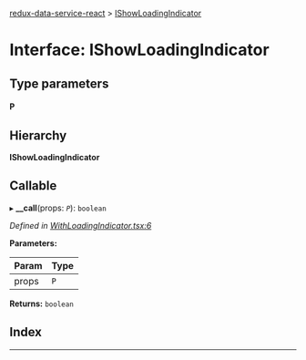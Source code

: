 [redux-data-service-react](../README.md) > [IShowLoadingIndicator](../interfaces/ishowloadingindicator.md)

# Interface: IShowLoadingIndicator

## Type parameters
#### P 
## Hierarchy

**IShowLoadingIndicator**

## Callable
▸ **__call**(props: *`P`*): `boolean`

*Defined in [WithLoadingIndicator.tsx:6](https://github.com/Rediker-Software/redux-data-service-react/blob/dcc8392/src/WithLoadingIndicator.tsx#L6)*

**Parameters:**

| Param | Type |
| ------ | ------ |
| props | `P` |

**Returns:** `boolean`

## Index

---

